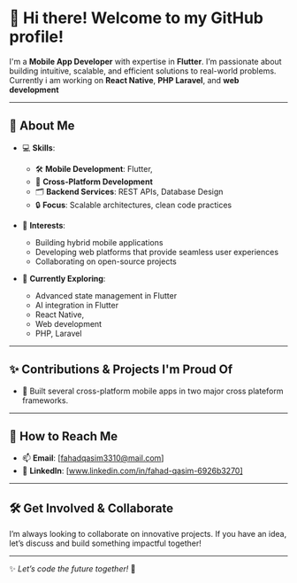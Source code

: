 # 👋 Hi there! Welcome to my GitHub profile!

I'm a **Mobile App Developer** with expertise in **Flutter**. I’m passionate about building intuitive, scalable, and efficient solutions to real-world problems.
Currently i am working on **React Native**, **PHP Laravel**, and **web development**

---

## 🚀 About Me

- 💻 **Skills**:  
  - 🛠 **Mobile Development**: Flutter,   
  - 📱 **Cross-Platform Development**  
  - 🗂 **Backend Services**: REST APIs, Database Design  
  - 🔒 **Focus**: Scalable architectures, clean code practices  

- 🎯 **Interests**:  
  - Building hybrid mobile applications  
  - Developing web platforms that provide seamless user experiences  
  - Collaborating on open-source projects  

- 🌱 **Currently Exploring**:  
  - Advanced state management in Flutter  
  - AI integration in Flutter
  - React Native,
  - Web development  
  - PHP, Laravel

---

## ✨ Contributions & Projects I'm Proud Of

- 🚀 Built several cross-platform mobile apps in two major cross plateform frameworks.      

---

## 🤝 How to Reach Me

- 📫 **Email**: [fahadqasim3310@mail.com]  
- 💼 **LinkedIn**: [www.linkedin.com/in/fahad-qasim-6926b3270]   


---

## 🛠 Get Involved & Collaborate

I’m always looking to collaborate on innovative projects. If you have an idea, let’s discuss and build something impactful together!

---

✨ *Let’s code the future together!* 🚀
